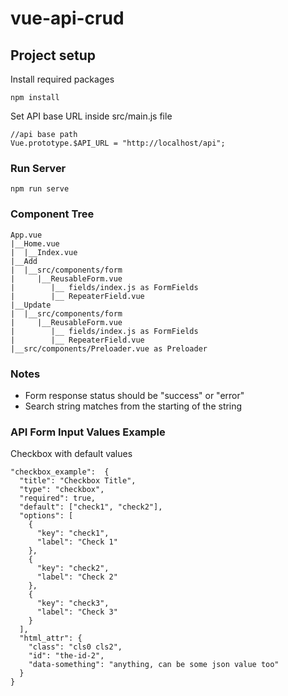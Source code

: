 # vue-api-crud

## Project setup
Install required packages
```
npm install
```
Set API base URL inside src/main.js file
```
//api base path
Vue.prototype.$API_URL = "http://localhost/api";
```

### Run Server
```
npm run serve
```
### Component Tree
```
App.vue
|__Home.vue
|  |__Index.vue
|__Add
|  |__src/components/form
|     |__ReusableForm.vue
|        |__ fields/index.js as FormFields
|        |__ RepeaterField.vue
|__Update
|  |__src/components/form
|     |__ReusableForm.vue
|        |__ fields/index.js as FormFields
|        |__ RepeaterField.vue
|__src/components/Preloader.vue as Preloader
```
### Notes
* Form response status should be "success" or "error"
* Search string matches from the starting of the string

### API Form Input Values Example
Checkbox with default values
```
"checkbox_example":  {
  "title": "Checkbox Title",
  "type": "checkbox",
  "required": true,
  "default": ["check1", "check2"],
  "options": [
    {
      "key": "check1",
      "label": "Check 1"
    },
    {
      "key": "check2",
      "label": "Check 2"
    },
    {
      "key": "check3",
      "label": "Check 3"
    }
  ],
  "html_attr": {
    "class": "cls0 cls2",
    "id": "the-id-2",
    "data-something": "anything, can be some json value too"
  }
}
```